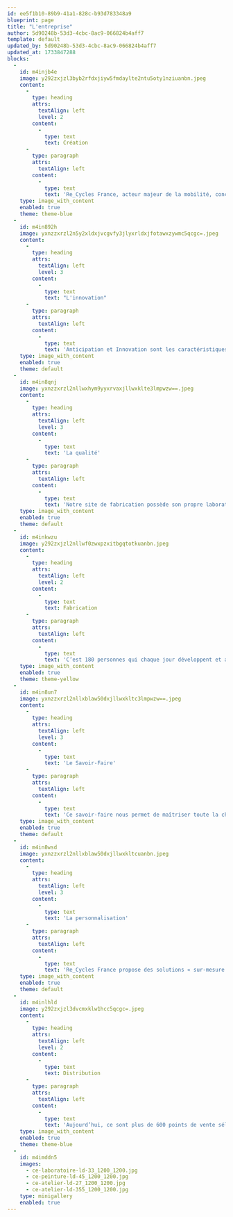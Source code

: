 ```yaml
---
id: ee5f1b10-89b9-41a1-828c-b93d783348a9
blueprint: page
title: "L'entreprise"
author: 5d90248b-53d3-4cbc-8ac9-066824b4aff7
template: default
updated_by: 5d90248b-53d3-4cbc-8ac9-066824b4aff7
updated_at: 1733847288
blocks:
  -
    id: m4injb4e
    image: y292zxjzl3byb2rfdxjiyw5fmdaylte2ntu5oty1nziuanbn.jpeg
    content:
      -
        type: heading
        attrs:
          textAlign: left
          level: 2
        content:
          -
            type: text
            text: Création
      -
        type: paragraph
        attrs:
          textAlign: left
        content:
          -
            type: text
            text: 'Re_Cycles France, acteur majeur de la mobilité, conçoit et fabrique sur son site en France, à Romilly-sur-Seine, dans l’Aube (10) les vélos Gitane et Peugeot, destinés à tous les utilisateurs, les entreprises, les collectivités et les villes. Notre savoir-faire et notre expertise permettent de créer, de fabriquer des vélos et des vélos à assistance électrique pour répondre à tous les usages : urbain, loisirs, sportif. Cycleurope est votre partenaire Mobilité au quotidien et vous propose des solutions innovantes, respectueuses de l’environnement.'
    type: image_with_content
    enabled: true
    theme: theme-blue
  -
    id: m4in892h
    image: yxnzzxrzl2n5y2xldxjvcgvfy3jlyxrldxjfotawxzywmc5qcgc=.jpeg
    content:
      -
        type: heading
        attrs:
          textAlign: left
          level: 3
        content:
          -
            type: text
            text: "L'innovation"
      -
        type: paragraph
        attrs:
          textAlign: left
        content:
          -
            type: text
            text: 'Anticipation et Innovation sont les caractéristiques fortes de notre bureau R&D. Chaque jour, nos ingénieurs développent et améliorent des solutions de mobilité pour tous les usages. L’utilisateur est le point central de nos réflexions. Nous pensons et nous proposons des vélos alliant élégance, robustesse, ergonomie et fonctionnalité intuitive.'
    type: image_with_content
    enabled: true
    theme: default
  -
    id: m4in8qnj
    image: yxnzzxrzl2nllwxhym9yyxrvaxjllwxklte3lmpwzw==.jpeg
    content:
      -
        type: heading
        attrs:
          textAlign: left
          level: 3
        content:
          -
            type: text
            text: 'La qualité'
      -
        type: paragraph
        attrs:
          textAlign: left
        content:
          -
            type: text
            text: 'Notre site de fabrication possède son propre laboratoire où tous les composants sont testés pour vous offrir une qualité optimale. Les tests de résistance sur les composants : pédalier, selle, tige de selle, cintre, potence... sont effectués pour vous garantir une sécurité sans faille. Les tests réalisés sur nos cadres et fourches sont deux fois plus exigeants, que ce que nous impose la réglementation européenne. Un gage de qualité, notre site de fabrication est certifié ISO 9001 pour la conception, la commercialisation et la distribution de cycles.'
    type: image_with_content
    enabled: true
    theme: default
  -
    id: m4inkwzu
    image: y292zxjzl2nllwf0zwxpzxitbgqtotkuanbn.jpeg
    content:
      -
        type: heading
        attrs:
          textAlign: left
          level: 2
        content:
          -
            type: text
            text: Fabrication
      -
        type: paragraph
        attrs:
          textAlign: left
        content:
          -
            type: text
            text: 'C’est 180 personnes qui chaque jour développent et assemblent des vélos sur notre site de production d’une capacité de 400 VAE par jour à Romilly-sur-Seine (10).'
    type: image_with_content
    enabled: true
    theme: theme-yellow
  -
    id: m4in8un7
    image: yxnzzxrzl2nllxblaw50dxjllwxkltc3lmpwzw==.jpeg
    content:
      -
        type: heading
        attrs:
          textAlign: left
          level: 3
        content:
          -
            type: text
            text: 'Le Savoir-Faire'
      -
        type: paragraph
        attrs:
          textAlign: left
        content:
          -
            type: text
            text: 'Ce savoir-faire nous permet de maîtriser toute la chaîne de fabrication de nos vélos depuis leurs conceptions en passant par les étapes de mise en peinture, la pose des décors, l’assemblage des roues et des composants. Parce que nous sommes sensibles à la qualité et la perception des utilisateurs, des tests dynamiques des VAE sont effectués avant d’être emballés puis expédiés. Dans notre atelier, sont réalisés : la peinture, la décoration, les roues (rayonnage/mise en place des pneumatiques), l’assemblage des vélos sur la ligne de montage aérienne, les tests de contrôle des vélos en dynamique, l’emballage et le stockage.'
    type: image_with_content
    enabled: true
    theme: default
  -
    id: m4in8wsd
    image: yxnzzxrzl2nllxblaw50dxjllwxkltcuanbn.jpeg
    content:
      -
        type: heading
        attrs:
          textAlign: left
          level: 3
        content:
          -
            type: text
            text: 'La personnalisation'
      -
        type: paragraph
        attrs:
          textAlign: left
        content:
          -
            type: text
            text: 'Re_Cycles France propose des solutions « sur-mesure » pour créer votre Vélo selon un cahier des charges précis et l’usage. Notre savoir-faire permet de répondre aux entreprises, collectivités, loueurs ainsi que de nombreuses villes. Cycleurope est le partenaire de LA POSTE depuis de nombreuses années, notamment pour sa flotte de VAE Cargo de plus de 20 000 vélos en service au quotidien. Notre expertise permet de fabriquer des flottes VAE, tels que Le Véligo pour Ile-de-France Mobilités.'
    type: image_with_content
    enabled: true
    theme: default
  -
    id: m4inlhld
    image: y292zxjzl3dvcmxklw1hcc5qcgc=.jpeg
    content:
      -
        type: heading
        attrs:
          textAlign: left
          level: 2
        content:
          -
            type: text
            text: Distribution
      -
        type: paragraph
        attrs:
          textAlign: left
        content:
          -
            type: text
            text: 'Aujourd’hui, ce sont plus de 600 points de vente sélectionnés en France et à l’International : Espagne, Belgique, Allemagne, Vietnam... distribuant les marques Gitane et Peugeot.'
    type: image_with_content
    enabled: true
    theme: theme-blue
  -
    id: m4imddn5
    images:
      - ce-laboratoire-ld-33_1200_1200.jpg
      - ce-peinture-ld-45_1200_1200.jpg
      - ce-atelier-ld-27_1200_1200.jpg
      - ce-atelier-ld-355_1200_1200.jpg
    type: minigallery
    enabled: true
---
```

